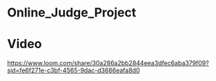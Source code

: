 # Online_Judge_Project

# Video
https://www.loom.com/share/30a286a2bb2844eea3dfec6aba379f09?sid=fe6f271e-c3bf-4565-9dac-d3686eafa8d0
